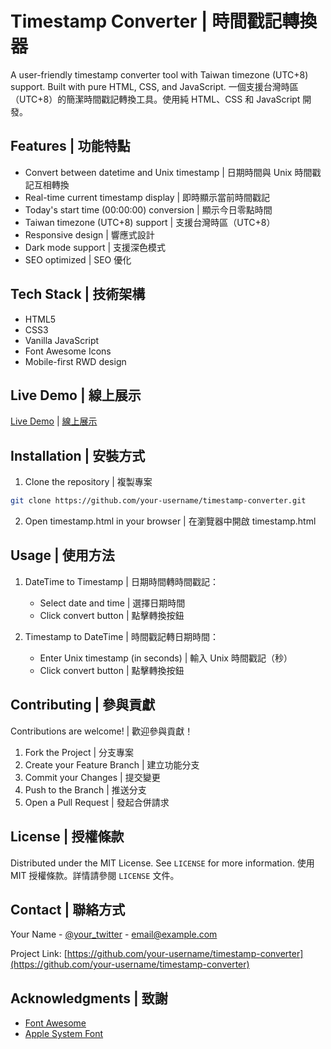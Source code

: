 # Timestamp Converter | 時間戳記轉換器

A user-friendly timestamp converter tool with Taiwan timezone (UTC+8) support. Built with pure HTML, CSS, and JavaScript.
一個支援台灣時區（UTC+8）的簡潔時間戳記轉換工具。使用純 HTML、CSS 和 JavaScript 開發。

## Features | 功能特點

- Convert between datetime and Unix timestamp | 日期時間與 Unix 時間戳記互相轉換
- Real-time current timestamp display | 即時顯示當前時間戳記
- Today's start time (00:00:00) conversion | 顯示今日零點時間
- Taiwan timezone (UTC+8) support | 支援台灣時區（UTC+8）
- Responsive design | 響應式設計
- Dark mode support | 支援深色模式
- SEO optimized | SEO 優化

## Tech Stack | 技術架構

- HTML5
- CSS3
- Vanilla JavaScript
- Font Awesome Icons
- Mobile-first RWD design

## Live Demo | 線上展示

[Live Demo](your-demo-url) | [線上展示](your-demo-url)

## Installation | 安裝方式

1. Clone the repository | 複製專案
```bash
git clone https://github.com/your-username/timestamp-converter.git
```

2. Open timestamp.html in your browser | 在瀏覽器中開啟 timestamp.html

## Usage | 使用方法

1. DateTime to Timestamp | 日期時間轉時間戳記：
   - Select date and time | 選擇日期時間
   - Click convert button | 點擊轉換按鈕

2. Timestamp to DateTime | 時間戳記轉日期時間：
   - Enter Unix timestamp (in seconds) | 輸入 Unix 時間戳記（秒）
   - Click convert button | 點擊轉換按鈕

## Contributing | 參與貢獻

Contributions are welcome! | 歡迎參與貢獻！

1. Fork the Project | 分支專案
2. Create your Feature Branch | 建立功能分支
3. Commit your Changes | 提交變更
4. Push to the Branch | 推送分支
5. Open a Pull Request | 發起合併請求

## License | 授權條款

Distributed under the MIT License. See `LICENSE` for more information.
使用 MIT 授權條款。詳情請參閱 `LICENSE` 文件。

## Contact | 聯絡方式

Your Name - [@your_twitter](https://twitter.com/your_twitter) - email@example.com

Project Link: [https://github.com/your-username/timestamp-converter](https://github.com/your-username/timestamp-converter)

## Acknowledgments | 致謝

- [Font Awesome](https://fontawesome.com)
- [Apple System Font](https://developer.apple.com/fonts/)
